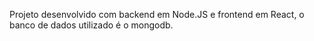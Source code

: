 Projeto desenvolvido com backend em Node.JS e frontend em React, o banco de dados utilizado é o mongodb.
